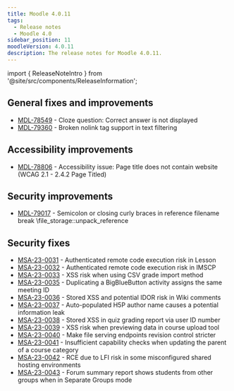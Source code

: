 ```yaml
---
title: Moodle 4.0.11
tags:
  - Release notes
  - Moodle 4.0
sidebar_position: 11
moodleVersion: 4.0.11
description: The release notes for Moodle 4.0.11.
---
```


import { ReleaseNoteIntro } from '@site/src/components/ReleaseInformation';

<ReleaseNoteIntro releaseName={frontMatter.moodleVersion} />

## General fixes and improvements
<!-- cspell:disable -->
- [MDL-78549](https://moodle.atlassian.net/browse/MDL-78549) - Cloze question: Correct answer is not displayed
- [MDL-79360](https://moodle.atlassian.net/browse/MDL-79360) - Broken nolink tag support in text filtering
<!-- cspell:enable -->

## Accessibility improvements
<!-- cspell:disable -->
- [MDL-78806](https://moodle.atlassian.net/browse/MDL-78806) - Accessibility issue: Page title does not contain website (WCAG 2.1 - 2.4.2 Page Titled)
<!-- cspell:enable -->

## Security improvements
<!-- cspell:disable -->
- [MDL-79017](https://moodle.atlassian.net/browse/MDL-79017) - Semicolon or closing curly braces in reference filename break \file_storage::unpack_reference
<!-- cspell:enable -->

## Security fixes
<!-- cspell:disable -->
- [MSA-23-0031](https://moodle.org/mod/forum/discuss.php?d=451580) - Authenticated remote code execution risk in Lesson
- [MSA-23-0032](https://moodle.org/mod/forum/discuss.php?d=451581) - Authenticated remote code execution risk in IMSCP
- [MSA-23-0033](https://moodle.org/mod/forum/discuss.php?d=451582) - XSS risk when using CSV grade import method
- [MSA-23-0035](https://moodle.org/mod/forum/discuss.php?d=451584) - Duplicating a BigBlueButton activity assigns the same meeting ID
- [MSA-23-0036](https://moodle.org/mod/forum/discuss.php?d=451585) - Stored XSS and potential IDOR risk in Wiki comments
- [MSA-23-0037](https://moodle.org/mod/forum/discuss.php?d=451586) - Auto-populated H5P author name causes a potential information leak
- [MSA-23-0038](https://moodle.org/mod/forum/discuss.php?d=451587) - Stored XSS in quiz grading report via user ID number
- [MSA-23-0039](https://moodle.org/mod/forum/discuss.php?d=451588) - XSS risk when previewing data in course upload tool
- [MSA-23-0040](https://moodle.org/mod/forum/discuss.php?d=451589) - Make file serving endpoints revision control stricter
- [MSA-23-0041](https://moodle.org/mod/forum/discuss.php?d=451590) - Insufficient capability checks when updating the parent of a course category
- [MSA-23-0042](https://moodle.org/mod/forum/discuss.php?d=451591) - RCE due to LFI risk in some misconfigured shared hosting environments
- [MSA-23-0043](https://moodle.org/mod/forum/discuss.php?d=451592) - Forum summary report shows students from other groups when in Separate Groups mode
<!-- cspell:enable -->
